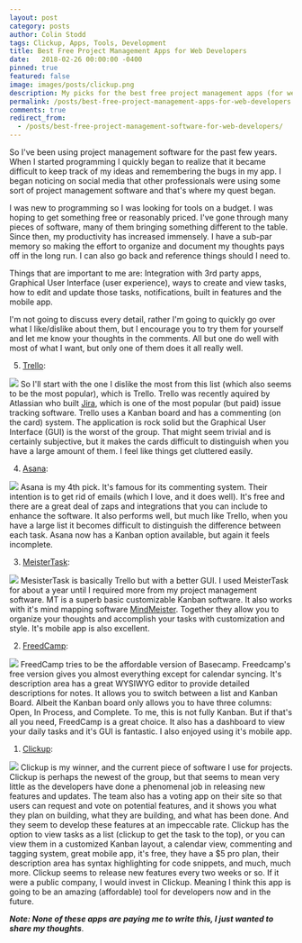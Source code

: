 ```yaml
---
layout: post
category: posts
author: Colin Stodd
tags: Clickup, Apps, Tools, Development
title: Best Free Project Management Apps for Web Developers
date:   2018-02-26 00:00:00 -0400
pinned: true
featured: false
image: images/posts/clickup.png
description: My picks for the best free project management apps (for web developers) in 2019.
permalink: /posts/best-free-project-management-apps-for-web-developers.html
comments: true
redirect_from:
  - /posts/best-free-project-management-software-for-web-developers/
---
```


So I've been using project management software for the past few years. When I started programming I quickly began to realize that it became difficult to keep track of my ideas and remembering the bugs in my app. I began noticing on social media that other professionals were using some sort of project management software and that's where my quest began.

I was new to programming so I was looking for tools on a budget. I was hoping to get something free or reasonably priced. I've gone through many pieces of software, many of them bringing something different to the table. Since then, my productivity has increased immensely. I have a sub-par memory so making the effort to organize and document my thoughts pays off in the long run. I can also go back and reference things should I need to.

Things that are important to me are: Integration with 3rd party apps, Graphical User Interface (user experience), ways to create and view tasks, how to edit and update those tasks, notifications, built in features and the mobile app.

I'm not going to discuss every detail, rather I'm going to quickly go over what I like/dislike about them, but I encourage you to try them for yourself and let me know your thoughts in the comments. All but one do well with most of what I want, but only one of them does it all really well.

5. <a href="https://trello.com/" target="_blank">Trello</a>:

<img src="https://res.cloudinary.com/colinstodd-com/image/upload/c_scale,w_500/v1521954866/Screen_Shot_2018-03-24_at_4.04.55_PM_qdgygw.png" class="image right">
So I'll start with the one I dislike the most from this list (which also seems to be the most popular), which is Trello. Trello was recently aquired by Atlassian who built <a href="https://www.atlassian.com/software/jira" target="_blank">Jira</a>, which is one of the most popular (but paid) issue tracking software. Trello uses a Kanban board and has a commenting (on the card) system. The application is rock solid but the Graphical User Interface (GUI) is the worst of the group. That might seem trivial and is certainly subjective, but it makes the cards difficult to distinguish when you have a large amount of them. I feel like things get cluttered easily.


4. <a href="https://asana.com/" target="_blank">Asana</a>:

<img src="https://res.cloudinary.com/colinstodd-com/image/upload/c_scale,w_500/v1521954864/Screen_Shot_2018-03-24_at_4.06.00_PM_owywd8.png" class="image right">
Asana is my 4th pick. It's famous for its commenting system. Their intention is to get rid of emails (which I love, and it does well). It's free and there are a great deal of zaps and integrations that you can include to enhance the software. It also performs well, but much like Trello, when you have a large list it becomes difficult to distinguish the difference between each task. Asana now has a Kanban option available, but again it feels incomplete.


3. <a href="https://meistertask.com/" target="_blank">MeisterTask</a>:

<img src="https://res.cloudinary.com/colinstodd-com/image/upload/c_scale,w_500/v1521954989/Screen_Shot_2018-03-24_at_4.03.55_PM_ao438n.png" class="image right">
MesisterTask is basically Trello but with a better GUI. I used MeisterTask for about a year until I required more from my project management software. MT is a superb basic customizable Kanban software. It also works with it's mind mapping software <a href="https://www.mindmeister.com/" target="_blank">MindMeister</a>. Together they allow you to organize your thoughts and accomplish your tasks with customization and style. It's mobile app is also excellent.

2. <a href="https://freedcamp/" target="blank">FreedCamp</a>:

<img src="https://res.cloudinary.com/colinstodd-com/image/upload/c_scale,w_500/v1521954865/Screen_Shot_2018-03-24_at_4.07.03_PM_ce3dkq.png" class="image right">
FreedCamp tries to be the affordable version of Basecamp. Freedcamp's free version gives you almost everything except for calendar syncing. It's description area has a great WYSIWYG editor to provide detailed descriptions for notes. It allows you to switch between a list and Kanban Board. Albeit the Kanban board only allows you to have three columns: Open, In Process, and Complete. To me, this is not fully Kanban. But if that's all you need, FreedCamp is a great choice. It also has a dashboard to view your daily tasks and it's GUI is fantastic. I also enjoyed using it's mobile app.


1. <a href="https://clickup.com/" target="_blank">Clickup</a>:

<img src="https://res.cloudinary.com/colinstodd-com/image/upload/c_scale,w_500/v1521954540/aevb9k5ytoxdb1lfoebf.png" class="image right">
Clickup is my winner, and the current piece of software I use for projects. Clickup is perhaps the newest of the group, but that seems to mean very little as the developers have done a phenomenal job in releasing new features and updates. The team also has a voting app on their site so that users can request and vote on potential features, and it shows you what they plan on building, what they are building, and what has been done. And they seem to develop these features at an impeccable rate. Clickup has the option to view tasks as a list (clickup to get the task to the top), or you can view them in a customized Kanban layout, a calendar view, commenting and tagging system, great mobile app, it's free, they have a $5 pro plan, their description area has syntax highlighting for code snippets, and much, much more. Clickup seems to release new features every two weeks or so. If it were a public company, I would invest in Clickup. Meaning I think this app is going to be an amazing (affordable) tool for developers now and in the future.

***Note: None of these apps are paying me to write this, I just wanted to share my thoughts***.
